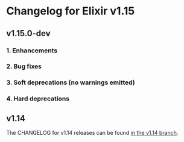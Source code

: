 # Changelog for Elixir v1.15

## v1.15.0-dev

### 1. Enhancements

### 2. Bug fixes

### 3. Soft deprecations (no warnings emitted)

### 4. Hard deprecations

## v1.14

The CHANGELOG for v1.14 releases can be found [in the v1.14 branch](https://github.com/elixir-lang/elixir/blob/v1.14/CHANGELOG.md).
